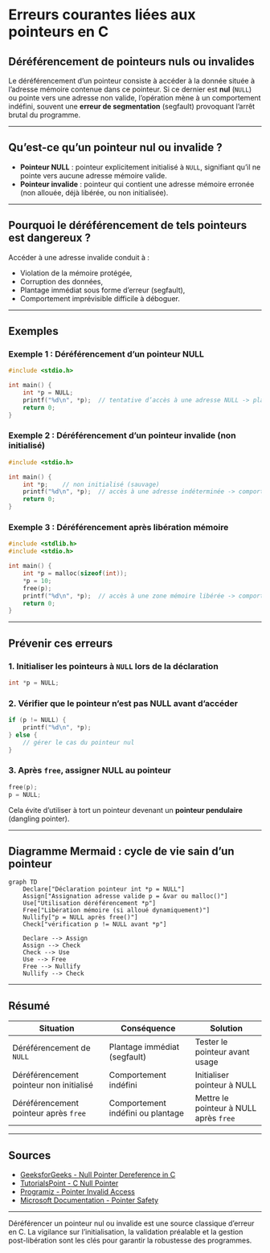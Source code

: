 # Erreurs courantes liées aux pointeurs en C

## Déréférencement de pointeurs nuls ou invalides

Le déréférencement d’un pointeur consiste à accéder à la donnée située à l’adresse mémoire contenue dans ce pointeur. Si ce dernier est **nul** (`NULL`) ou pointe vers une adresse non valide, l’opération mène à un comportement indéfini, souvent une **erreur de segmentation** (segfault) provoquant l’arrêt brutal du programme.

---

## Qu’est-ce qu’un pointeur nul ou invalide ?

- **Pointeur NULL** : pointeur explicitement initialisé à `NULL`, signifiant qu’il ne pointe vers aucune adresse mémoire valide.
- **Pointeur invalide** : pointeur qui contient une adresse mémoire erronée (non allouée, déjà libérée, ou non initialisée).

---

## Pourquoi le déréférencement de tels pointeurs est dangereux ?

Accéder à une adresse invalide conduit à :

- Violation de la mémoire protégée,
- Corruption des données,
- Plantage immédiat sous forme d’erreur (segfault),
- Comportement imprévisible difficile à déboguer.

---

## Exemples

### Exemple 1 : Déréférencement d’un pointeur NULL

```c
#include <stdio.h>

int main() {
    int *p = NULL;
    printf("%d\n", *p);  // tentative d’accès à une adresse NULL -> plantage probable
    return 0;
}
```

### Exemple 2 : Déréférencement d’un pointeur invalide (non initialisé)

```c
#include <stdio.h>

int main() {
    int *p;    // non initialisé (sauvage)
    printf("%d\n", *p);  // accès à une adresse indéterminée -> comportement indéfini
    return 0;
}
```

### Exemple 3 : Déréférencement après libération mémoire

```c
#include <stdlib.h>
#include <stdio.h>

int main() {
    int *p = malloc(sizeof(int));
    *p = 10;
    free(p);
    printf("%d\n", *p);  // accès à une zone mémoire libérée -> comportement indéfini
    return 0;
}
```

---

## Prévenir ces erreurs

### 1. Initialiser les pointeurs à `NULL` lors de la déclaration

```c
int *p = NULL;
```

### 2. Vérifier que le pointeur n’est pas NULL avant d’accéder

```c
if (p != NULL) {
    printf("%d\n", *p);
} else {
    // gérer le cas du pointeur nul
}
```

### 3. Après `free`, assigner NULL au pointeur

```c
free(p);
p = NULL;
```

Cela évite d’utiliser à tort un pointeur devenant un **pointeur pendulaire** (dangling pointer).

---

## Diagramme Mermaid : cycle de vie sain d’un pointeur

```mermaid
graph TD
    Declare["Déclaration pointeur int *p = NULL"]
    Assign["Assignation adresse valide p = &var ou malloc()"]
    Use["Utilisation déréférencement *p"]
    Free["Libération mémoire (si alloué dynamiquement)"]
    Nullify["p = NULL après free()"]
    Check["vérification p != NULL avant *p"]

    Declare --> Assign
    Assign --> Check
    Check --> Use
    Use --> Free
    Free --> Nullify
    Nullify --> Check
```

---

## Résumé

| Situation                            | Conséquence                         | Solution                          |
|------------------------------------|-----------------------------------|----------------------------------|
| Déréférencement de `NULL`           | Plantage immédiat (segfault)       | Tester le pointeur avant usage    |
| Déréférencement pointeur non initialisé | Comportement indéfini             | Initialiser pointeur à NULL       |
| Déréférencement pointeur après `free` | Comportement indéfini ou plantage | Mettre le pointeur à NULL après `free` |

---

## Sources

- [GeeksforGeeks - Null Pointer Dereference in C](https://www.geeksforgeeks.org/null-pointer-dereference-in-c-cpp/)
- [TutorialsPoint - C Null Pointer](https://www.tutorialspoint.com/cprogramming/c_pointers.htm)
- [Programiz - Pointer Invalid Access](https://www.programiz.com/c-programming/c-pointers)
- [Microsoft Documentation - Pointer Safety](https://learn.microsoft.com/en-us/cpp/c-language/pointers)

---

Déréférencer un pointeur nul ou invalide est une source classique d’erreur en C. La vigilance sur l’initialisation, la validation préalable et la gestion post-libération sont les clés pour garantir la robustesse des programmes.